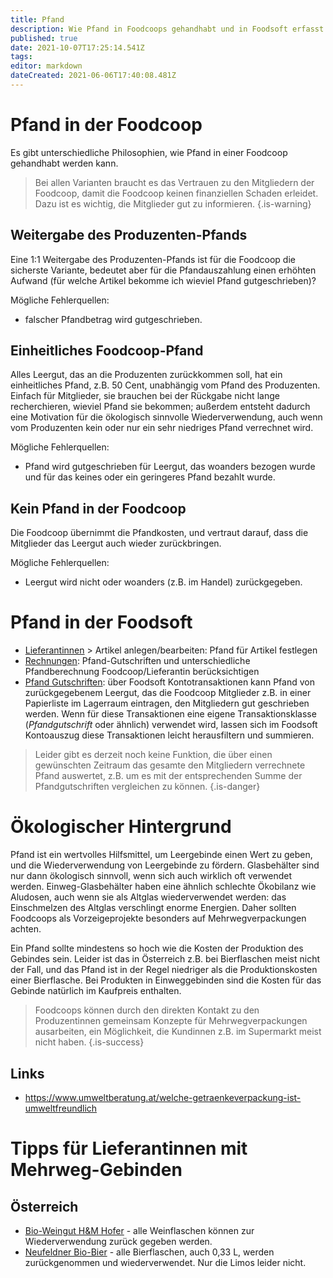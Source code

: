```yaml
---
title: Pfand
description: Wie Pfand in Foodcoops gehandhabt und in Foodsoft erfasst werden kann
published: true
date: 2021-10-07T17:25:14.541Z
tags: 
editor: markdown
dateCreated: 2021-06-06T17:40:08.481Z
---
```


# Pfand in der Foodcoop

Es gibt unterschiedliche Philosophien, wie Pfand in einer Foodcoop gehandhabt werden kann.
 
 
> Bei allen Varianten braucht es das Vertrauen zu den Mitgliedern der Foodcoop, damit die Foodcoop keinen finanziellen Schaden erleidet. Dazu ist es wichtig, die Mitglieder gut zu informieren. 
{.is-warning}
 
## Weitergabe des Produzenten-Pfands
Eine 1:1 Weitergabe des Produzenten-Pfands ist für die Foodcoop die sicherste Variante, bedeutet aber für die Pfandauszahlung einen erhöhten Aufwand (für welche Artikel bekomme ich wieviel Pfand gutgeschrieben)? 

Mögliche Fehlerquellen: 
- falscher Pfandbetrag wird gutgeschrieben.

## Einheitliches Foodcoop-Pfand
Alles Leergut, das an die Produzenten zurückkommen soll, hat ein einheitliches Pfand, z.B. 50 Cent, unabhängig vom Pfand des Produzenten. Einfach für Mitglieder, sie brauchen bei der  Rückgabe nicht lange recherchieren, wieviel Pfand sie bekommen; außerdem entsteht dadurch eine Motivation für die ökologisch sinnvolle Wiederverwendung, auch wenn vom Produzenten kein oder nur ein sehr niedriges Pfand verrechnet wird. 

Mögliche Fehlerquellen: 
- Pfand wird gutgeschrieben für Leergut, das woanders bezogen wurde und für das keines oder ein geringeres Pfand bezahlt wurde.

## Kein Pfand in der Foodcoop
Die Foodcoop übernimmt die Pfandkosten, und vertraut darauf, dass die Mitglieder das Leergut auch wieder zurückbringen. 


Mögliche Fehlerquellen: 
- Leergut wird nicht oder woanders (z.B. im Handel) zurückgegeben.


# Pfand in der Foodsoft

- [Lieferantinnen](/de/documentation/admin/suppliers) > Artikel anlegen/bearbeiten: Pfand für Artikel festlegen
- [Rechnungen](/de/documentation/admin/finances/invoices): Pfand-Gutschriften und unterschiedliche Pfandberechnung Foodcoop/Lieferantin berücksichtigen
- [Pfand Gutschriften](/de/documentation/admin/finances/accounts): über Foodsoft Kontotransaktionen kann Pfand von zurückgegebenem Leergut, das die Foodcoop Mitglieder z.B. in einer Papierliste im Lagerraum eintragen, den Mitgliedern gut geschrieben werden. Wenn für diese Transaktionen eine eigene Transaktionsklasse (*Pfandgutschrift* oder ähnlich) verwendet wird, lassen sich im Foodsoft Kontoauszug diese Transaktionen leicht herausfiltern und summieren.

> Leider gibt es derzeit noch keine Funktion, die über einen gewünschten Zeitraum das gesamte den Mitgliedern verrechnete Pfand auswertet, z.B. um es mit der entsprechenden Summe der Pfandgutschriften vergleichen zu können.
{.is-danger}


# Ökologischer Hintergrund

Pfand ist ein wertvolles Hilfsmittel, um Leergebinde einen Wert zu geben, und die Wiederverwendung von Leergebinde zu fördern. Glasbehälter sind nur dann ökologisch sinnvoll, wenn sich auch wirklich oft verwendet werden. Einweg-Glasbehälter haben eine ähnlich schlechte Ökobilanz wie Aludosen, auch wenn sie als Altglas wiederverwendet werden: das Einschmelzen des Altglas verschlingt enorme Energien. Daher sollten Foodcoops als Vorzeigeprojekte besonders auf Mehrwegverpackungen achten. 

Ein Pfand sollte mindestens so hoch wie die Kosten der Produktion des Gebindes sein. Leider ist das in Österreich z.B. bei Bierflaschen meist nicht der Fall, und das Pfand ist in der Regel niedriger als die Produktionskosten einer Bierflasche. Bei Produkten in Einweggebinden sind die Kosten für das Gebinde natürlich im Kaufpreis enthalten. 

> Foodcoops können durch den direkten Kontakt zu den Produzentinnen gemeinsam Konzepte für Mehrwegverpackungen ausarbeiten, ein Möglichkeit, die Kundinnen z.B. im Supermarkt meist nicht haben. 
{.is-success}




## Links
- https://www.umweltberatung.at/welche-getraenkeverpackung-ist-umweltfreundlich

# Tipps für Lieferantinnen mit Mehrweg-Gebinden

## Österreich
- [Bio-Weingut H&M Hofer](https://www.weinguthofer.com/) - alle Weinflaschen können zur Wiederverwendung zurück gegeben werden.
- [Neufeldner Bio-Bier](https://biobrauerei.at/) - alle Bierflaschen, auch 0,33 L, werden zurückgenommen und wiederverwendet. Nur die Limos leider nicht.